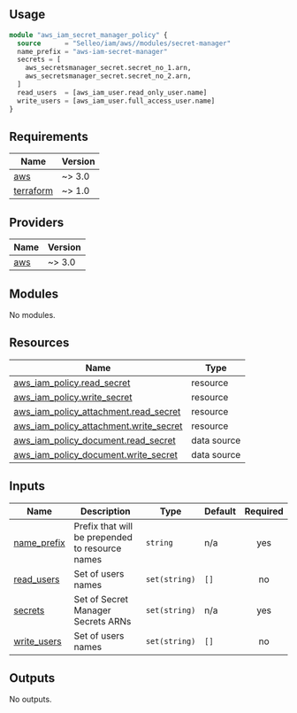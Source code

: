 ## Usage

```tf
module "aws_iam_secret_manager_policy" {
  source      = "Selleo/iam/aws//modules/secret-manager"
  name_prefix = "aws-iam-secret-manager"
  secrets = [
    aws_secretsmanager_secret.secret_no_1.arn,
    aws_secretsmanager_secret.secret_no_2.arn,
  ]
  read_users  = [aws_iam_user.read_only_user.name]
  write_users = [aws_iam_user.full_access_user.name]
}
```

## Requirements

| Name | Version |
|------|---------|
| <a name="requirement_aws"></a> [aws](#requirement\_aws) | ~> 3.0 |
| <a name="requirement_terraform"></a> [terraform](#requirement\_terraform) | ~> 1.0 |

## Providers

| Name | Version |
|------|---------|
| <a name="provider_aws"></a> [aws](#provider\_aws) | ~> 3.0 |

## Modules

No modules.

## Resources

| Name | Type |
|------|------|
| [aws_iam_policy.read_secret](https://registry.terraform.io/providers/hashicorp/aws/latest/docs/resources/iam_policy) | resource |
| [aws_iam_policy.write_secret](https://registry.terraform.io/providers/hashicorp/aws/latest/docs/resources/iam_policy) | resource |
| [aws_iam_policy_attachment.read_secret](https://registry.terraform.io/providers/hashicorp/aws/latest/docs/resources/iam_policy_attachment) | resource |
| [aws_iam_policy_attachment.write_secret](https://registry.terraform.io/providers/hashicorp/aws/latest/docs/resources/iam_policy_attachment) | resource |
| [aws_iam_policy_document.read_secret](https://registry.terraform.io/providers/hashicorp/aws/latest/docs/data-sources/iam_policy_document) | data source |
| [aws_iam_policy_document.write_secret](https://registry.terraform.io/providers/hashicorp/aws/latest/docs/data-sources/iam_policy_document) | data source |

## Inputs

| Name | Description | Type | Default | Required |
|------|-------------|------|---------|:--------:|
| <a name="input_name_prefix"></a> [name\_prefix](#input\_name\_prefix) | Prefix that will be prepended to resource names | `string` | n/a | yes |
| <a name="input_read_users"></a> [read\_users](#input\_read\_users) | Set of users names | `set(string)` | `[]` | no |
| <a name="input_secrets"></a> [secrets](#input\_secrets) | Set of Secret Manager Secrets ARNs | `set(string)` | n/a | yes |
| <a name="input_write_users"></a> [write\_users](#input\_write\_users) | Set of users names | `set(string)` | `[]` | no |

## Outputs

No outputs.

